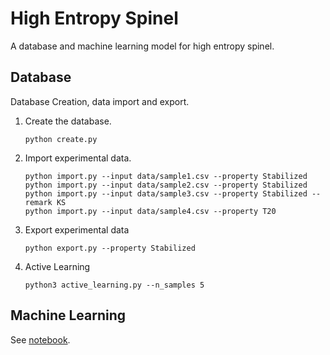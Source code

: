 # High Entropy Spinel
A database and machine learning model for high entropy spinel.

## Database
Database Creation, data import and export.
   1. Create the database.
        ```
        python create.py
        ```
   2. Import experimental data.
        ```
        python import.py --input data/sample1.csv --property Stabilized
        python import.py --input data/sample2.csv --property Stabilized
        python import.py --input data/sample3.csv --property Stabilized --remark KS
        python import.py --input data/sample4.csv --property T20
        ```
   3. Export experimental data
        ```
        python export.py --property Stabilized
        ```
   4. Active Learning
        ```
        python3 active_learning.py --n_samples 5
        ```
## Machine Learning
See [notebook](https://github.com/Xiangyan93/High-Entropy-Spinel/tree/master/notebook).